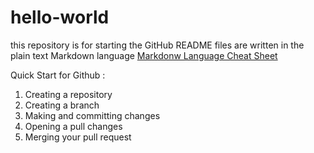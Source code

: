 # hello-world
this repository is for starting the GitHub
README files are written in the plain text Markdown language
  [Markdonw Language Cheat Sheet](https://www.markdownguide.org/cheat-sheet/)

Quick Start for Github :
1. Creating a repository
2. Creating a branch
3. Making and committing changes
4. Opening a pull changes
5. Merging your pull request
